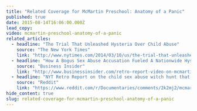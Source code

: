 ```yaml
---
title: "Related Coverage for McMartin Preschool: Anatomy of a Panic"
published: true
date: 2015-08-14T16:06:00.000Z
lead_copy:
video: mcmartin-preschool-anatomy-of-a-panic
related_articles:
  - headline: "The Trial That Unleashed Hysteria Over Child Abuse"
    source: "The New York Times"
    link: "http://www.nytimes.com/2014/03/10/us/the-trial-that-unleashed-hysteria-over-child-abuse.html?hp"
  - headline: "How A Bogus Sex Abuse Accusation Fueled A Nationwide Hysteria "
    source: "Business Insider"
    link: "http://www.businessinsider.com/retro-report-video-on-mcmartin-preschool-case-2014-3"
  - headline: "NYT Retro Report on the child sex abuse witch hunt that gripped America"
    source: "Reddit"
    link: "https://www.reddit.com/r/Documentaries/comments/2k2mj2/mcmartin_preschool_anatomy_of_a_panic_2014_nyt/"
hide_content: true
slug: related-coverage-for-mcmartin-preschool-anatomy-of-a-panic
---
```


